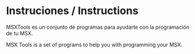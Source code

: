 # Instruciones / Instructions

MSXTools es un conjunto de programas para ayudarte con la programación de tu MSX.

MSX Tools is a set of programs to help you with programming your MSX.

